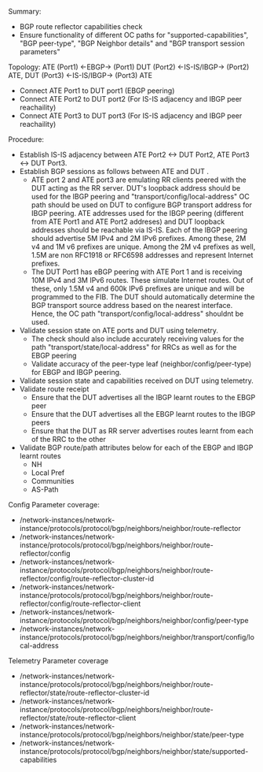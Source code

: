 Summary: 
 - BGP route reflector capabilities check
 - Ensure functionality of different OC paths for "supported-capabilities", "BGP peer-type", "BGP Neighbor details" and "BGP transport session parameters"

Topology:
ATE (Port1) <-EBGP-> (Port1) DUT (Port2) <-IS-IS/IBGP-> (Port2) ATE, DUT (Port3) <-IS-IS/IBGP-> (Port3) ATE
  - Connect ATE Port1 to DUT port1 (EBGP peering)
  - Connect ATE Port2 to DUT port2 (For IS-IS adjacency and IBGP peer reachaility)
  - Connect ATE Port3 to DUT port3 (For IS-IS adjacency and IBGP peer reachaility)

Procedure:
  - Establish IS-IS adjacency between ATE Port2 <-> DUT Port2, ATE Port3 <-> DUT Port3. 
  - Establish BGP sessions as follows between ATE and DUT . 
    - ATE port 2 and ATE port3 are emulating RR clients peered with the DUT acting as the RR server. DUT's loopback address should be used  for the IBGP peering and "transport/config/local-address" OC path should be used on DUT to configure BGP transport address for IBGP peering. ATE addresses used for the IBGP peering (different from ATE Port1 and ATE Port2 addreses) and DUT loopback addresses should be reachable via IS-IS. Each of the IBGP peering should advertise 5M IPv4 and 2M IPv6 prefixes. Among these, 2M v4 and 1M v6 prefixes are unique. Among the 2M v4 prefixes as well, 1.5M are non RFC1918 or RFC6598 addresses and represent Internet prefixes.
    - The DUT Port1 has eBGP peering with ATE Port 1 and is receiving 10M IPv4 and 3M IPv6 routes. These simulate Internet routes. Out of these, only 1.5M v4 and 600k IPv6 prefixes are unique and will be programmed to the FIB. 
      The DUT should automatically determine the BGP transport source address based on the nearest interface. Hence, the OC path "transport/config/local-address" shouldnt be used.
  - Validate session state on ATE ports and DUT using telemetry.
    - The check should also include accurately receiving values for the path "transport/state/local-address" for RRCs as well as for the EBGP peering
    - Validate accuracy of the peer-type leaf (neighbor/config/peer-type) for EBGP and IBGP peering.
  - Validate session state and capabilities received on DUT using telemetry.
  - Validate route receipt
    - Ensure that the DUT advertises all the IBGP learnt routes to the EBGP peer
    - Ensure that the DUT advertises all the EBGP learnt routes to the IBGP peers
    - Ensure that the DUT as RR server advertises routes learnt from each of the RRC to the other
  - Validate BGP route/path attributes below for each of the EBGP and IBGP learnt routes
    - NH
    - Local Pref
    - Communities
    - AS-Path

Config Parameter coverage:
  - /network-instances/network-instance/protocols/protocol/bgp/neighbors/neighbor/route-reflector
  - /network-instances/network-instance/protocols/protocol/bgp/neighbors/neighbor/route-reflector/config
  - /network-instances/network-instance/protocols/protocol/bgp/neighbors/neighbor/route-reflector/config/route-reflector-cluster-id
  - /network-instances/network-instance/protocols/protocol/bgp/neighbors/neighbor/route-reflector/config/route-reflector-client
  - /network-instances/network-instance/protocols/protocol/bgp/neighbors/neighbor/config/peer-type
  - /network-instances/network-instance/protocols/protocol/bgp/neighbors/neighbor/transport/config/local-address

Telemetry Parameter coverage
  - /network-instances/network-instance/protocols/protocol/bgp/neighbors/neighbor/route-reflector/state/route-reflector-cluster-id
  - /network-instances/network-instance/protocols/protocol/bgp/neighbors/neighbor/route-reflector/state/route-reflector-client
  - /network-instances/network-instance/protocols/protocol/bgp/neighbors/neighbor/state/peer-type
  - /network-instances/network-instance/protocols/protocol/bgp/neighbors/neighbor/state/supported-capabilities

